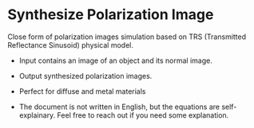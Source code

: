 # Synthesize Polarization Image

Close form of polarization images simulation based on TRS (Transmitted Reflectance Sinusoid) physical model.

- Input contains an image of an object and its normal image.
- Output synthesized polarization images. 
- Perfect for diffuse and metal materials

- The document is not written in English, but the equations are self-explainary. Feel free to reach out if you need some explanation.
